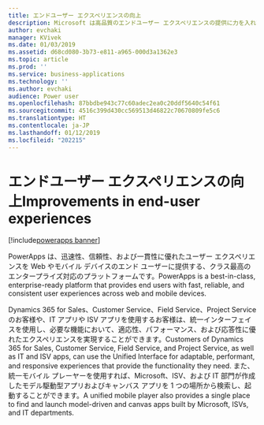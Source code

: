 ```yaml
---
title: エンドユーザー エクスペリエンスの向上
description: Microsoft は高品質のエンドユーザー エクスペリエンスの提供に力を入れてきました。
author: evchaki
manager: KVivek
ms.date: 01/03/2019
ms.assetid: d68cd080-3b73-e811-a965-000d3a1362e3
ms.topic: article
ms.prod: ''
ms.service: business-applications
ms.technology: ''
ms.author: evchaki
audience: Power user
ms.openlocfilehash: 87bbdbe943c77c60adec2ea0c20ddf5640c54f61
ms.sourcegitcommit: 4516c399d430cc569513d46822c70670809fe5c6
ms.translationtype: HT
ms.contentlocale: ja-JP
ms.lasthandoff: 01/12/2019
ms.locfileid: "202215"
---
```

# <a name="improvements-in-end-user-experiences"></a><span data-ttu-id="40b77-103">エンドユーザー エクスペリエンスの向上</span><span class="sxs-lookup"><span data-stu-id="40b77-103">Improvements in end-user experiences</span></span>


[!include[powerapps banner](../includes/powerapps.md)]

<span data-ttu-id="40b77-104">PowerApps は、迅速性、信頼性、および一貫性に優れたユーザー エクスペリエンスを Web やモバイル デバイスのエンド ユーザーに提供する、クラス最高のエンタープライズ対応のプラットフォームです。</span><span class="sxs-lookup"><span data-stu-id="40b77-104">PowerApps is a best-in-class, enterprise-ready platform that provides end users with fast, reliable, and consistent user experiences across web and mobile devices.</span></span>

<span data-ttu-id="40b77-105">Dynamics 365 for Sales、Customer Service、Field Service、Project Service のお客様や、IT アプリや ISV アプリを使用するお客様は、統一インターフェイスを使用し、必要な機能において、適応性、パフォーマンス、および応答性に優れたエクスペリエンスを実現することができます。</span><span class="sxs-lookup"><span data-stu-id="40b77-105">Customers of Dynamics 365 for Sales, Customer Service, Field Service, and Project Service, as well as IT and ISV apps, can use the Unified Interface for adaptable, performant, and responsive experiences that provide the functionality they need.</span></span> <span data-ttu-id="40b77-106">また、統一モバイル プレーヤーを使用すれば、Microsoft、ISV、および IT 部門が作成したモデル駆動型アプリおよびキャンバス アプリを 1 つの場所から検索し、起動することができます。</span><span class="sxs-lookup"><span data-stu-id="40b77-106">A unified mobile player also provides a single place to find and launch model-driven and canvas apps built by Microsoft, ISVs, and IT departments.</span></span>